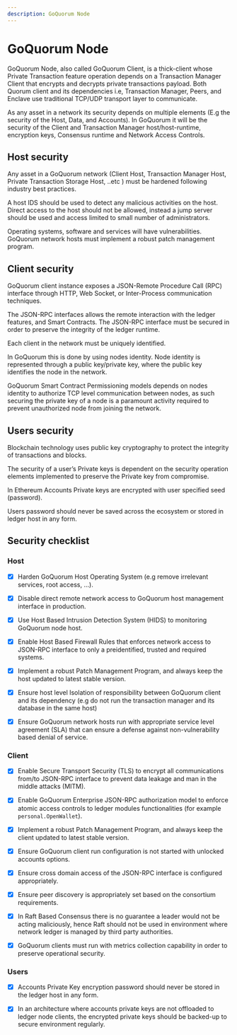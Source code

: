 ```yaml
---
description: GoQuorum Node
---
```


# GoQuorum Node

GoQuorum Node, also called GoQuorum Client, is a thick-client whose Private Transaction feature operation depends on a Transaction Manager Client that encrypts and decrypts
private transactions payload.
Both Quorum client and its dependencies i.e, Transaction Manager, Peers, and Enclave use traditional TCP/UDP transport layer to communicate.

As any asset in a network its security depends on multiple elements  (E.g the security of the Host, Data, and Accounts). In GoQuorum it will be the security of
the Client and Transaction Manager host/host-runtime, encryption keys, Consensus runtime and Network Access Controls.

## Host security

Any asset in a GoQuorum network (Client Host, Transaction Manager Host, Private Transaction Storage Host, ..etc ) must be hardened following industry best practices.

A host IDS should be used to detect any malicious activities on the host. Direct access to the host should not be allowed, instead a jump server should be used and access limited to small number of administrators.

Operating systems, software and services will have vulnerabilities. GoQuorum network hosts must implement a robust patch management program.

## Client security

GoQuorum client instance exposes a JSON-Remote Procedure Call (RPC) interface through HTTP, Web Socket, or Inter-Process communication techniques.

The JSON-RPC interfaces allows the remote interaction with the ledger features, and Smart Contracts. The JSON-RPC interface must be secured in order to preserve the integrity of the ledger runtime.

Each client in the network must be uniquely identified.

In GoQuorum this is done by using nodes identity. Node identity is represented through a public key/private key, where
the public key identifies the node in the network.

GoQuorum Smart Contract Permissioning models depends on nodes identity to authorize TCP level communication between nodes, as such securing the private key of a node is a paramount activity required to prevent unauthorized node from joining the network.

## Users security

Blockchain technology uses public key cryptography to protect the integrity of transactions and blocks.

The security of a user’s Private keys is dependent on the security operation elements implemented to
preserve the Private key from compromise.

In Ethereum Accounts Private keys are encrypted with user specified seed (password).

Users password should never be saved across the ecosystem or stored in ledger host in any form.

## Security checklist

### Host

- [x] Harden GoQuorum Host Operating System (e.g remove irrelevant services, root access, …).

- [x] Disable direct remote network access to GoQuorum host management interface in production.

- [x] Use Host Based Intrusion Detection System (HIDS) to monitoring GoQuorum node host.

- [x] Enable Host Based Firewall Rules that enforces network access to JSON-RPC interface to only a preidentified, trusted and required systems.

- [x] Implement a robust Patch Management Program, and always keep the host updated to latest stable version.

- [x] Ensure host level Isolation of responsibility between GoQuorum client and its dependency (e.g do not run the transaction manager and its database in the same host)

- [x] Ensure GoQuorum network hosts run with appropriate service level agreement (SLA) that can ensure a defense against non-vulnerability based denial of service.

### Client

- [x] Enable Secure Transport Security (TLS) to encrypt all communications from/to JSON-RPC interface to prevent data leakage and man in the middle attacks (MITM).

- [x] Enable GoQuorum Enterprise JSON-RPC authorization model to enforce atomic access controls to ledger modules functionalities (for example `personal.OpenWallet`).

- [x] Implement a robust Patch Management Program, and always keep the client updated to latest stable version.

- [x] Ensure GoQuorum client run configuration is not started with unlocked accounts options.

- [x] Ensure cross domain access of the JSON-RPC interface is configured appropriately.

- [x] Ensure peer discovery is appropriately set based on the consortium requirements.

- [x] In Raft Based Consensus there is no guarantee a leader would not be acting maliciously, hence Raft should not be used in environment where network ledger is managed by third party authorities.

- [x] GoQuorum clients must run with metrics collection capability in order to preserve operational security.

### Users

- [x] Accounts Private Key encryption password should never be stored in the ledger host in any form.

- [x] In an architecture where accounts private keys are not offloaded to ledger node clients, the encrypted private keys should be backed-up to secure environment regularly.
